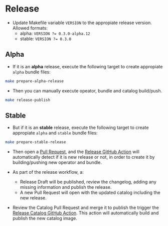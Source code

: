# Release

- Update Makefile variable `VERSION` to the appropiate release version. Allowed formats:
  - alpha: `VERSION ?= 0.3.0-alpha.12`
  - stable: `VERSION ?= 0.3.0`

## Alpha

- If it is an **alpha** release, execute the following target to create appropiate `alpha` bundle files:

```bash
make prepare-alpha-release
```

- Then you can manually execute opeator, bundle and catalog build/push.

```bash
make release-publish
```

## Stable

- But if it is an **stable** release, execute the following target to create appropiate `alpha` and `stable` bundle files:

```bash
make prepare-stable-release
```

- Then open a [Pull Request](https://github.com/3scale-ops/prometheus-exporter-operator/pulls), and the [Release GitHub Action](https://github.com/3scale-ops/prometheus-exporter-operator/actions/workflows/release.yaml) will automatically detect if it is new release or not, in order to create it by building/pushing new operator and bundle.

- As part of the release workflow, a:

  - Release Draft will be published, review the changelog, adding any missing information and publish the release.
  - A new Pull Request will open with the updated catalog including the new release.

- Review the Catalog Pull Request and merge it to publish the trigger the [Release Catalog GitHub Action](https://github.com/3scale-ops/prometheus-exporter-operator/actions/workflows/release-catalog.yaml). This action will automatically build and publish the new catalog image.
